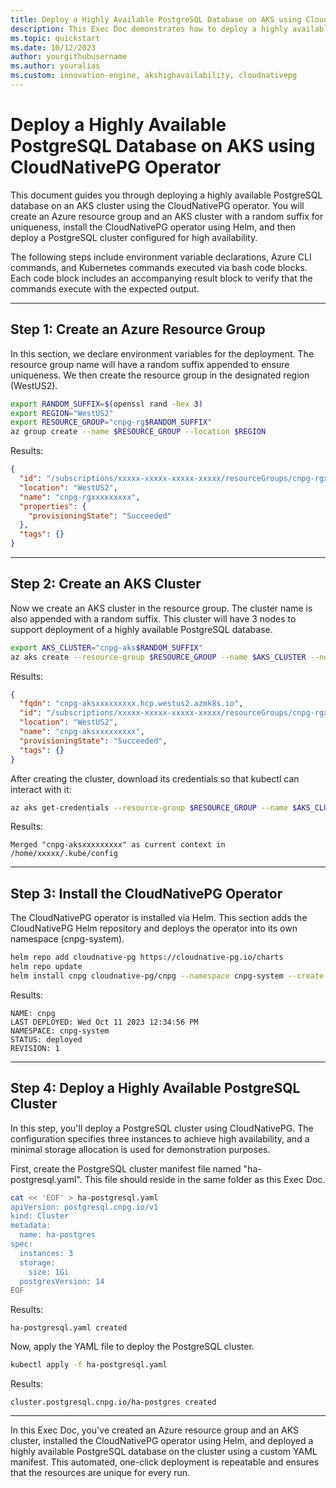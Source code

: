 ```yaml
---
title: Deploy a Highly Available PostgreSQL Database on AKS using CloudNativePG Operator
description: This Exec Doc demonstrates how to deploy a highly available PostgreSQL database on an Azure Kubernetes Service (AKS) cluster using the CloudNativePG operator. It covers creating the necessary Azure resources, installing the operator via Helm, and deploying a multi-instance PostgreSQL cluster.
ms.topic: quickstart
ms.date: 10/12/2023
author: yourgithubusername
ms.author: youralias
ms.custom: innovation-engine, akshighavailability, cloudnativepg
---
```


# Deploy a Highly Available PostgreSQL Database on AKS using CloudNativePG Operator

This document guides you through deploying a highly available PostgreSQL database on an AKS cluster using the CloudNativePG operator. You will create an Azure resource group and an AKS cluster with a random suffix for uniqueness, install the CloudNativePG operator using Helm, and then deploy a PostgreSQL cluster configured for high availability.

The following steps include environment variable declarations, Azure CLI commands, and Kubernetes commands executed via bash code blocks. Each code block includes an accompanying result block to verify that the commands execute with the expected output.

---

## Step 1: Create an Azure Resource Group

In this section, we declare environment variables for the deployment. The resource group name will have a random suffix appended to ensure uniqueness. We then create the resource group in the designated region (WestUS2).

```bash
export RANDOM_SUFFIX=$(openssl rand -hex 3)
export REGION="WestUS2"
export RESOURCE_GROUP="cnpg-rg$RANDOM_SUFFIX"
az group create --name $RESOURCE_GROUP --location $REGION
```

Results: 

<!-- expected_similarity=0.3 --> 

```JSON
{
  "id": "/subscriptions/xxxxx-xxxxx-xxxxx-xxxxx/resourceGroups/cnpg-rgxxxxxxxxx",
  "location": "WestUS2",
  "name": "cnpg-rgxxxxxxxxx",
  "properties": {
    "provisioningState": "Succeeded"
  },
  "tags": {}
}
```

---

## Step 2: Create an AKS Cluster

Now we create an AKS cluster in the resource group. The cluster name is also appended with a random suffix. This cluster will have 3 nodes to support deployment of a highly available PostgreSQL database.

```bash
export AKS_CLUSTER="cnpg-aks$RANDOM_SUFFIX"
az aks create --resource-group $RESOURCE_GROUP --name $AKS_CLUSTER --node-count 3 --enable-addons monitoring --generate-ssh-keys --location $REGION
```

Results: 

<!-- expected_similarity=0.3 --> 

```JSON
{
  "fqdn": "cnpg-aksxxxxxxxxx.hcp.westus2.azmk8s.io",
  "id": "/subscriptions/xxxxx-xxxxx-xxxxx-xxxxx/resourceGroups/cnpg-rgxxxxxxxxx/providers/Microsoft.ContainerService/managedClusters/cnpg-aksxxxxxxxxx",
  "location": "WestUS2",
  "name": "cnpg-aksxxxxxxxxx",
  "provisioningState": "Succeeded",
  "tags": {}
}
```

After creating the cluster, download its credentials so that kubectl can interact with it:

```bash
az aks get-credentials --resource-group $RESOURCE_GROUP --name $AKS_CLUSTER
```

Results:

<!-- expected_similarity=0.3 --> 

```console
Merged "cnpg-aksxxxxxxxxx" as current context in /home/xxxxx/.kube/config
```

---

## Step 3: Install the CloudNativePG Operator

The CloudNativePG operator is installed via Helm. This section adds the CloudNativePG Helm repository and deploys the operator into its own namespace (cnpg-system).

```bash
helm repo add cloudnative-pg https://cloudnative-pg.io/charts
helm repo update
helm install cnpg cloudnative-pg/cnpg --namespace cnpg-system --create-namespace
```

Results:

<!-- expected_similarity=0.3 --> 

```console
NAME: cnpg
LAST DEPLOYED: Wed Oct 11 2023 12:34:56 PM
NAMESPACE: cnpg-system
STATUS: deployed
REVISION: 1
```

---

## Step 4: Deploy a Highly Available PostgreSQL Cluster

In this step, you'll deploy a PostgreSQL cluster using CloudNativePG. The configuration specifies three instances to achieve high availability, and a minimal storage allocation is used for demonstration purposes.

First, create the PostgreSQL cluster manifest file named "ha-postgresql.yaml". This file should reside in the same folder as this Exec Doc.

```bash
cat << 'EOF' > ha-postgresql.yaml
apiVersion: postgresql.cnpg.io/v1
kind: Cluster
metadata:
  name: ha-postgres
spec:
  instances: 3
  storage:
    size: 1Gi
  postgresVersion: 14
EOF
```

Results:

<!-- expected_similarity=0.3 --> 

```console
ha-postgresql.yaml created
```

Now, apply the YAML file to deploy the PostgreSQL cluster.

```bash
kubectl apply -f ha-postgresql.yaml
```

Results:

<!-- expected_similarity=0.3 --> 

```console
cluster.postgresql.cnpg.io/ha-postgres created
```

---

In this Exec Doc, you've created an Azure resource group and an AKS cluster, installed the CloudNativePG operator using Helm, and deployed a highly available PostgreSQL database on the cluster using a custom YAML manifest. This automated, one-click deployment is repeatable and ensures that the resources are unique for every run.